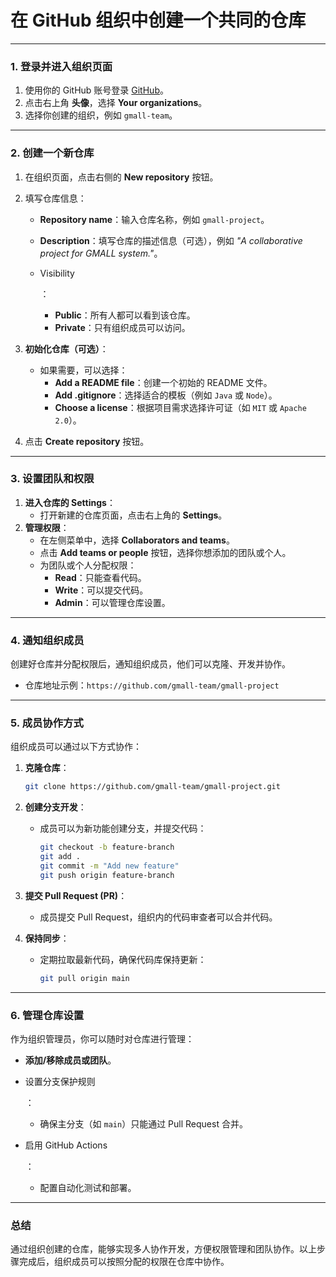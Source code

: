 # 在 GitHub 组织中创建一个共同的仓库

------

### 1. **登录并进入组织页面**

1. 使用你的 GitHub 账号登录 [GitHub](https://github.com/)。
2. 点击右上角 **头像**，选择 **Your organizations**。
3. 选择你创建的组织，例如 `gmall-team`。

------

### 2. **创建一个新仓库**

1. 在组织页面，点击右侧的 **New repository** 按钮。

2. 填写仓库信息：

   - **Repository name**：输入仓库名称，例如 `gmall-project`。

   - **Description**：填写仓库的描述信息（可选），例如 *"A collaborative project for GMALL system."*。

   - Visibility

     ：

     - **Public**：所有人都可以看到该仓库。
     - **Private**：只有组织成员可以访问。

3. **初始化仓库（可选）**：

   - 如果需要，可以选择：
     - **Add a README file**：创建一个初始的 README 文件。
     - **Add .gitignore**：选择适合的模板（例如 `Java` 或 `Node`）。
     - **Choose a license**：根据项目需求选择许可证（如 `MIT` 或 `Apache 2.0`）。

4. 点击 **Create repository** 按钮。

------

### 3. **设置团队和权限**

1. **进入仓库的 Settings**：
   - 打开新建的仓库页面，点击右上角的 **Settings**。
2. **管理权限**：
   - 在左侧菜单中，选择 **Collaborators and teams**。
   - 点击 **Add teams or people** 按钮，选择你想添加的团队或个人。
   - 为团队或个人分配权限：
     - **Read**：只能查看代码。
     - **Write**：可以提交代码。
     - **Admin**：可以管理仓库设置。

------

### 4. **通知组织成员**

创建好仓库并分配权限后，通知组织成员，他们可以克隆、开发并协作。

- 仓库地址示例：`https://github.com/gmall-team/gmall-project`

------

### 5. **成员协作方式**

组织成员可以通过以下方式协作：

1. **克隆仓库**：

   ```bash
   git clone https://github.com/gmall-team/gmall-project.git
   ```

2. **创建分支开发**：

   - 成员可以为新功能创建分支，并提交代码：

     ```bash
     git checkout -b feature-branch
     git add .
     git commit -m "Add new feature"
     git push origin feature-branch
     ```

3. **提交 Pull Request (PR)**：

   - 成员提交 Pull Request，组织内的代码审查者可以合并代码。

4. **保持同步**：

   - 定期拉取最新代码，确保代码库保持更新：

     ```bash
     git pull origin main
     ```

------

### 6. **管理仓库设置**

作为组织管理员，你可以随时对仓库进行管理：

- **添加/移除成员或团队**。

- 设置分支保护规则

  ：

  - 确保主分支（如 `main`）只能通过 Pull Request 合并。

- 启用 GitHub Actions

  ：

  - 配置自动化测试和部署。

------

### 总结

通过组织创建的仓库，能够实现多人协作开发，方便权限管理和团队协作。以上步骤完成后，组织成员可以按照分配的权限在仓库中协作。